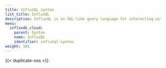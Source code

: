 ```yaml
---
title: InfluxQL syntax
list_title: InfluxQL
description: InfluxQL is an SQL-like query language for interacting with data in InfluxDB.
menu:
  influxdb_cloud:
    parent: Syntax
    name: InfluxQL
    identifier: influxql-syntax
weight: 101
---
```


{{< duplicate-oss >}}
